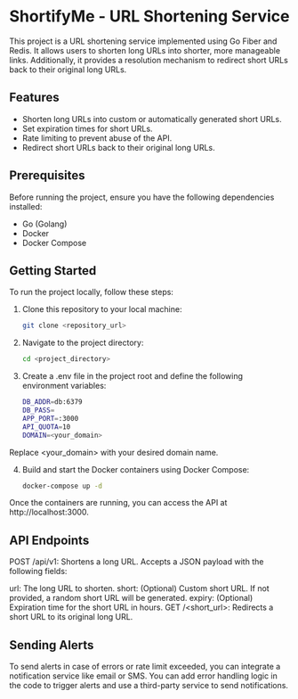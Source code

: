 # ShortifyMe - URL Shortening Service

This project is a URL shortening service implemented using Go Fiber and Redis. It allows users to shorten long URLs into shorter, more manageable links. Additionally, it provides a resolution mechanism to redirect short URLs back to their original long URLs.

## Features

- Shorten long URLs into custom or automatically generated short URLs.
- Set expiration times for short URLs.
- Rate limiting to prevent abuse of the API.
- Redirect short URLs back to their original long URLs.

## Prerequisites

Before running the project, ensure you have the following dependencies installed:

- Go (Golang)
- Docker
- Docker Compose

## Getting Started

To run the project locally, follow these steps:

1. Clone this repository to your local machine:

   ```bash
   git clone <repository_url>


2. Navigate to the project directory:

   ```bash
   cd <project_directory>

3. Create a .env file in the project root and define the following environment variables:

   ```bash
   DB_ADDR=db:6379
   DB_PASS=
   APP_PORT=:3000
   API_QUOTA=10
   DOMAIN=<your_domain>

Replace <your_domain> with your desired domain name.


4. Build and start the Docker containers using Docker Compose:

   ```bash
   docker-compose up -d

Once the containers are running, you can access the API at http://localhost:3000.


## API Endpoints
POST /api/v1: Shortens a long URL. Accepts a JSON payload with the following fields:

url: The long URL to shorten.
short: (Optional) Custom short URL. If not provided, a random short URL will be generated.
expiry: (Optional) Expiration time for the short URL in hours.
GET /<short_url>: Redirects a short URL to its original long URL.

## Sending Alerts
To send alerts in case of errors or rate limit exceeded, you can integrate a notification service like email or SMS. You can add error handling logic in the code to trigger alerts and use a third-party service to send notifications.
